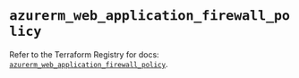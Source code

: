 # `azurerm_web_application_firewall_policy`

Refer to the Terraform Registry for docs: [`azurerm_web_application_firewall_policy`](https://registry.terraform.io/providers/hashicorp/azurerm/3.86.0/docs/resources/web_application_firewall_policy).
